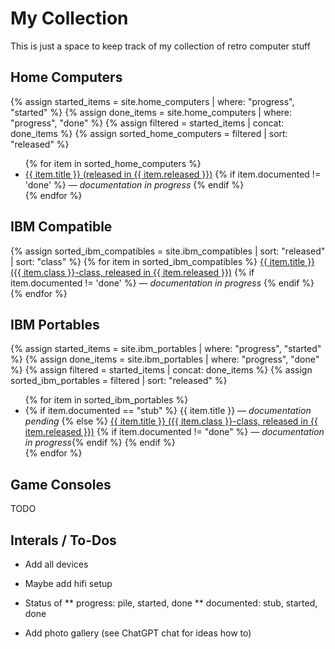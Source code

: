 # My Collection

This is just a space to keep track of my collection of retro computer stuff

## Home Computers

{% assign started_items = site.home_computers | where: "progress", "started" %}
{% assign done_items = site.home_computers | where: "progress", "done" %}
{% assign filtered = started_items | concat: done_items %}
{% assign sorted_home_computers = filtered | sort: "released" %}
<ul>
{% for item in sorted_home_computers %}
  <li>
  <a href="{{ item.url | relative_url }}">{{ item.title }} (released in {{ item.released }})</a>
  {% if item.documented != 'done' %} <em> — documentation in progress</em> {% endif %}
  </li>
{% endfor %}
</ul>

## IBM Compatible

{% assign sorted_ibm_compatibles = site.ibm_compatibles | sort: "released" | sort: "class" %}
{% for item in sorted_ibm_compatibles %}
  <a href="{{ item.url | relative_url }}">{{ item.title }} ({{ item.class }}-class, released in {{ item.released }})</a>
  {% if item.documented != 'done' %} <em> — documentation in progress</em> {% endif %}
  <br>
{% endfor %}

## IBM Portables

{% assign started_items = site.ibm_portables | where: "progress", "started" %}
{% assign done_items = site.ibm_portables | where: "progress", "done" %}
{% assign filtered = started_items | concat: done_items %}
{% assign sorted_ibm_portables = filtered | sort: "released" %}
<ul>
{% for item in sorted_ibm_portables %}
  <li>
  {% if item.documented == "stub" %}
    {{ item.title }} <em>— documentation pending</em>
  {% else %}
    <a href="{{ item.url | relative_url }}">{{ item.title }} ({{ item.class }}-class, released in {{ item.released }})</a>
    {% if item.documented != "done" %} <em>— documentation in progress</em>{% endif %}
  {% endif %}
  </li>
{% endfor %}
</ul>

## Game Consoles

TODO

## Interals / To-Dos

* Add all devices

* Maybe add hifi setup

* Status of 
** progress: pile, started, done
** documented: stub, started, done

* Add photo gallery (see ChatGPT chat for ideas how to)
